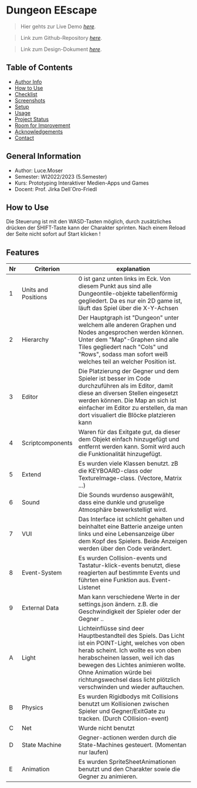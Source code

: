 # Dungeon EEscape
> Hier gehts zur Live Demo 
> [_here_](https://tutiegg.github.io/dungeonescape/). 

> Link zum Github-Repository 
> [_here_](https://github.com/TutiEgg/dungeonescape/). 

> Link zum Design-Dokument
> [_here_](https://github.com/TutiEgg/dungeonescape/blob/main/Design_Dokument.pdf).

## Table of Contents
* [Author Info](#general-information)
* [How to Use](#how-to-use)
* [Checklist](#checklist)
* [Screenshots](#screenshots)
* [Setup](#setup)
* [Usage](#usage)
* [Project Status](#project-status)
* [Room for Improvement](#room-for-improvement)
* [Acknowledgements](#acknowledgements)
* [Contact](#contact)
<!-- * [License](#license) -->


## General Information
- Author: Luce.Moser
- Semester: WI2022/2023 (5.Semester)
- Kurs: Prototyping Interaktiver Medien-Apps und Games
- Docent: Prof. Jirka Dell´Oro-Friedl


## How to Use
Die Steuerung ist mit den WASD-Tasten möglich, durch zusätzliches drücken der SHIFT-Taste kann der Charakter sprinten.
Nach einem Reload der Seite nicht sofort auf Start klicken !


## Features

| Nr      | Criterion | explanation |
| ----------- | ----------- |----------- |
| 1      | Units and Positions       | 0 ist ganz unten links im Eck. Von diesem Punkt aus sind alle Dungeontile-objekte tabellenförmig gegliedert. Da es nur ein 2D game ist, läuft das Spiel über die X-Y-Achsen|
| 2  | Hierarchy       | Der Hauptgraph ist "Dungeon" unter welchem alle anderen Graphen und Nodes angesprochen werden können. Unter dem "Map"-Graphen sind alle Tiles gegliedert nach "Cols" und "Rows", sodass man sofort weiß welches teil an welcher Position ist.
| 3 | Editor| Die Platzierung der Gegner und dem Spieler ist besser im Code durchzuführen als im Editor, damit diese an diversen Stellen eingesetzt  werden können. Die Map an sich ist einfacher im Editor zu erstellen, da man dort visualiert die Blöcke platzieren kann
|4| Scriptcomponents| Waren für das Exitgate gut, da dieser dem Objekt einfach hinzugefügt und entfernt werden kann. Somit wird auch die Funktionalität hinzugefügt.
|5| Extend | Es wurden viele Klassen benutzt. zB die KEYBOARD-class oder TextureImage-class. (Vectore, Matrix ...)|
|6| Sound | Die Sounds wurdenso ausgewählt, dass eine dunkle und gruselige Atmosphäre bewerkstelligt wird.
|7| VUI| Das Interface ist schlicht gehalten und beinhaltet eine Batterie anzeige unten links und eine Lebensanzeige über dem Kopf des Spielers. Beide Anzeigen werden über den Code verändert.
|8| Event-System| Es wurden Collision-events und Tastatur-klick-events benutzt, diese reagierten auf bestimmte Events und führten eine Funktion aus. Event-Listenet|
|9| External Data | Man kann verschiedene Werte in der settings.json ändern. z.B. die Geschwindigkeit der Spieler oder der Gegner ..
|A| Light | Lichteinflüsse sind deer Hauptbestandteil des Spiels. Das Licht ist ein POINT-Light, welches von oben herab scheint. Ich wollte es von oben herabscheinen lassen, weil ich das bewegen des Lichtes animieren wollte. Ohne Animation würde bei richtungswechsel dass licht plötzlich verschwinden und wieder auftauchen.|
|B| Physics | Es wurden Rigidbodys mit Collisions benutzt um Kollisionen zwischen Spieler und Gegner/ExitGate zu tracken. (Durch COllision-event)|
|C| Net| Wurde nicht benutzt
|D| State Machine| Gegner-actionen werden durch die State-Machines gesteuert. (Momentan nur laufen)
|E|  Animation | Es wurden SpriteSheetAnimationen benutzt und den Charakter sowie die Gegner zu animieren.



